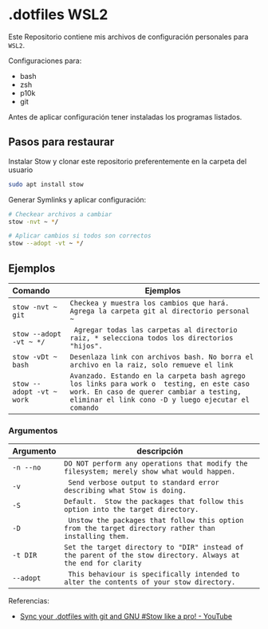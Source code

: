 # .dotfiles WSL2

Este Repositorio contiene mis archivos de configuración personales para `WSL2`.

Configuraciones para:
- bash
- zsh
- p10k
- git

Antes de aplicar configuración tener instaladas los programas listados.


## Pasos para restaurar

Instalar Stow y clonar este repositorio preferentemente en la carpeta del usuario


```bash
sudo apt install stow
```
Generar Symlinks y aplicar configuración:
```bash
# Checkear archivos a cambiar
stow -nvt ~ */

# Aplicar cambios si todos son correctos
stow --adopt -vt ~ */
```




##  Ejemplos

| Comando                | Ejemplos                                                                                  |
|:---------------------- | ----------------------------------------------------------------------------------------- |
| `stow -nvt ~ git`      | `Checkea y muestra los cambios que hará. Agrega la carpeta git al directorio personal ~ ` |
| `stow --adopt -vt ~ */` | ` Agregar todas las carpetas al directorio raiz, * selecciona todos los directorios "hijos".`     |
| `stow -vDt ~ bash`     | `Desenlaza link con archivos bash. No borra el archivo en la raiz, solo remueve el link`                                                                   |
| `stow -- adopt -vt ~ work` | `Avanzado. Estando en la carpeta bash agrego los links para work o  testing, en este caso work. En caso de querer cambiar a testing, eliminar el link cono -D y luego ejecutar el comando` |
 

### Argumentos

| Argumento | descripción                                                                                                    |
| --------- | -------------------------------------------------------------------------------------------------------------- |
| `-n --no` | `DO NOT perform any operations that modify the filesystem; merely show what would happen.`                     |
| `-v`      | ` Send verbose output to standard error describing what Stow is doing.`                                        |
| `-S`      | `Default.  Stow the packages that follow this option into the target directory.`                               |
| `-D`      | ` Unstow the packages that follow this option from the target directory rather than installing them.`          |
| `-t DIR`  | `Set the target directory to "DIR" instead of the parent of the stow directory. Always at the end for clarity` |
| `--adopt` | ` This behaviour is specifically intended to alter the contents of your stow directory.`                       |




Referencias: 
- [Sync your .dotfiles with git and GNU #Stow like a pro! - YouTube](https://www.youtube.com/watch?v=CFzEuBGPPPg)
 
